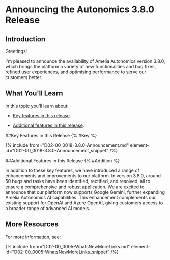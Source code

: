 # Announcing the Autonomics 3.8.0 Release

## Introduction

Greetings!

I'm pleased to announce the availability of Amelia Autonomics version 3.8.0, which brings the platform a variety of new functionalities and bug fixes, refined user experiences, and optimising performance to serve our customers better.

## What You'll Learn

In this topic you'll learn about:

* [Key features in this release](#Key).

* [Additional features in this release](#Addition).

##Key Features in this Release {% #Key %}

{% include from="D02-00_0018-3.8.0-Announcement.md" element-id="D02-00_0018-3.8.0-Announcement_snippet" /%}

##Additional Features in this Release {% #Addition %}

In addition to these key features, we have introduced a range of enhancements and improvements to our platform. In version 3.8.0, around 50 bugs and tasks have been identified, rectified, and resolved, all to ensure a comprehensive and robust application. We are excited to announce that our platform now supports Google Gemini, further expanding Amelia Autonomics AI capabilities. This enhancement complements our existing support for OpenAI and Azure OpenAI, giving customers access to a broader range of advanced AI models.

## More Resources

For more information, see:

{% include from="D02-00_0005-WhatsNewMoreLinks.md" element-id="D02-00_0005-WhatsNewMoreLinks_snippet" /%}

